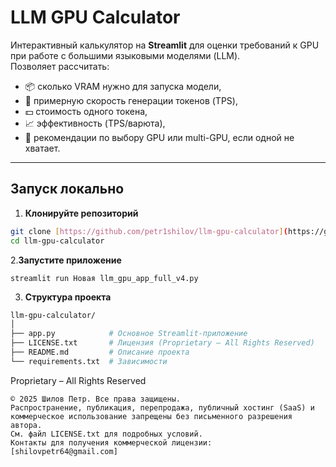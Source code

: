 # LLM GPU Calculator

Интерактивный калькулятор на **Streamlit** для оценки требований к GPU при работе с большими языковыми моделями (LLM).  
Позволяет рассчитать:

- 📦 сколько VRAM нужно для запуска модели,
- 🚀 примерную скорость генерации токенов (TPS),
- 💵 стоимость одного токена,
- 📈 эффективность (TPS/варюта),
- 🤖 рекомендации по выбору GPU или multi-GPU, если одной не хватает.

---

## Запуск локально

1. **Клонируйте репозиторий**
```bash
git clone [https://github.com/petr1shilov/llm-gpu-calculator](https://github.com/petr1shilov/llm-gpu-calculator.git)
cd llm-gpu-calculator
```
2.**Запустите приложение**
```
streamlit run Новая llm_gpu_app_full_v4.py
```

3. **Структура проекта**
```bash
llm-gpu-calculator/
│
├── app.py            # Основное Streamlit-приложение
├── LICENSE.txt       # Лицензия (Proprietary – All Rights Reserved)
├── README.md         # Описание проекта
└── requirements.txt  # Зависимости
```

Proprietary – All Rights Reserved
```
© 2025 Шилов Петр. Все права защищены.
Распространение, публикация, перепродажа, публичный хостинг (SaaS) и коммерческое использование запрещены без письменного разрешения автора.
См. файл LICENSE.txt для подробных условий.
Контакты для получения коммерческой лицензии:
[shilovpetr64@gmail.com]
```
